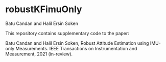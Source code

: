 # robustKFimuOnly

Batu Candan and Halil Ersin Soken 

This repository contains supplementary code to the paper:

Batu Candan and Halil Ersin Soken, Robust Attitude Estimation using IMU-only Measurements. IEEE Transactions on Instrumentation and Measurement, 2021 (in-review).
